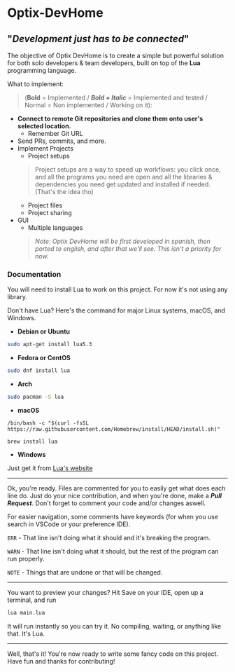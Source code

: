# Optix-DevHome
"*Development just has to be connected*"
---
The objective of Optix DevHome is to create a simple but powerful solution for both solo developers & team developers, built on top of the **Lua** programming language.

What to implement:
> (**Bold** = Implemented / ***Bold + Italic*** = Implemented and tested / Normal = Non implemented / Working on it):

- **Connect to remote Git repositories and clone them onto user's selected location.**
    - Remember Git URL
- Send PRs, commits, and more.
- Implement Projects
    - Project setups
    > Project setups are a way to speed up workflows: you click once, and all the programs you need are open and all the libraries & dependencies you need get updated and installed if needed. (That's the idea tho)
    - Project files
    - Project sharing
- GUI
    - Multiple languages
    > *Note: Optix DevHome will be first developed in spanish, then ported to english, and after that we'll see. This isn't a priority for now.*

### Documentation
You will need to install Lua to work on this project. For now it's not using any library.

Don't have Lua? Here's the command for major Linux systems, macOS, and Windows.
- **Debian or Ubuntu**
```bash
sudo apt-get install lua5.3
```
- **Fedora or CentOS**
```bash
sudo dnf install lua
```
- **Arch**
```bash
sudo pacman -S lua
```
- **macOS**
```
/bin/bash -c "$(curl -fsSL https://raw.githubusercontent.com/Homebrew/install/HEAD/install.sh)"

brew install lua
```
- **Windows**

Just get it from [Lua's website](https://lua.org/download.html)

---
Ok, you're ready. Files are commented for you to easily get what does each line do. Just do your nice contribution, and when you're done, make a ***Pull Request***. Don't forget to comment your code and/or changes aswell.

For easier navigation, some comments have keywords (for when you use search in VSCode or your preference IDE).

`ERR` - That line isn't doing what it should and it's breaking the program.

`WARN` - That line isn't doing what it should, but the rest of the program can run properly.

`NOTE` - Things that are undone or that will be changed.

---
You want to preview your changes? Hit Save on your IDE, open up a terminal, and run
```bash
lua main.lua
```
It will run instantly so you can try it. No compiling, waiting, or anything like that. It's Lua.

---
Well, that's it! You're now ready to write some fancy code on this project. Have fun and thanks for contributing!
